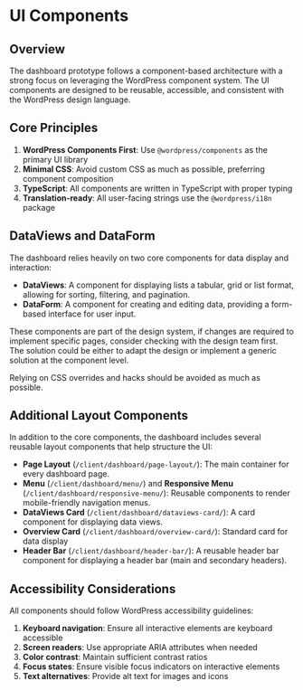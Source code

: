 # UI Components

## Overview

The dashboard prototype follows a component-based architecture with a strong focus on leveraging the WordPress component system. The UI components are designed to be reusable, accessible, and consistent with the WordPress design language.

## Core Principles

1. **WordPress Components First**: Use `@wordpress/components` as the primary UI library
2. **Minimal CSS**: Avoid custom CSS as much as possible, preferring component composition
3. **TypeScript**: All components are written in TypeScript with proper typing
4. **Translation-ready**: All user-facing strings use the `@wordpress/i18n` package

## DataViews and DataForm

The dashboard relies heavily on two core components for data display and interaction:
- **DataViews**: A component for displaying lists a tabular, grid or list format, allowing for sorting, filtering, and pagination.
- **DataForm**: A component for creating and editing data, providing a form-based interface for user input.

These components are part of the design system, if changes are required to implement specific pages, consider checking with the design team first. The solution could be either to adapt the design or implement a generic solution at the component level.

Relying on CSS overrides and hacks should be avoided as much as possible.

## Additional Layout Components

In addition to the core components, the dashboard includes several reusable layout components that help structure the UI:

- **Page Layout** (`/client/dashboard/page-layout/`): The main container for every dashboard page.
- **Menu** (`/client/dashboard/menu/`) and **Responsive Menu** (`/client/dashboard/responsive-menu/`): Reusable components to render mobile-friendly navigation menus.
- **DataViews Card** (`/client/dashboard/dataviews-card/`): A card component for displaying data views.
- **Overview Card** (`/client/dashboard/overview-card/`): Standard card for data display
- **Header Bar** (`/client/dashboard/header-bar/`): A reusable header bar component for displaying a header bar (main and secondary headers).

## Accessibility Considerations

All components should follow WordPress accessibility guidelines:

1. **Keyboard navigation**: Ensure all interactive elements are keyboard accessible
2. **Screen readers**: Use appropriate ARIA attributes when needed
3. **Color contrast**: Maintain sufficient contrast ratios
4. **Focus states**: Ensure visible focus indicators on interactive elements
5. **Text alternatives**: Provide alt text for images and icons
